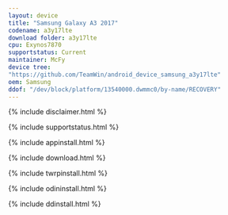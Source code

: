 ```yaml
--- 
layout: device
title: "Samsung Galaxy A3 2017" 
codename: a3y17lte 
download folder: a3y17lte
cpu: Exynos7870
supportstatus: Current 
maintainer: McFy
device tree: 
"https://github.com/TeamWin/android_device_samsung_a3y17lte"
oem: Samsung 
ddof: "/dev/block/platform/13540000.dwmmc0/by-name/RECOVERY" 
---
```


{% include disclaimer.html %} 

{% include supportstatus.html %} 

{% include appinstall.html %}

{% include download.html %} 

{% include twrpinstall.html %} 

{% include odininstall.html %}

{% include ddinstall.html %}
